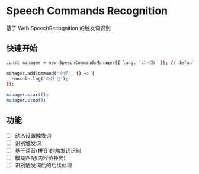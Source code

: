 # Speech Commands Recognition

基于 Web SpeechRecognition 的触发词识别

## 快速开始

```bash
const manager = new SpeechCommandsManager({ lang: 'zh-CN' }); // default lang is 'zh-CN'

manager.addCommand('你好', () => {
  console.log('你好 👋');
});

manager.start();
manager.stop();
```

## 功能

- [ ] 动态设置触发词
- [ ] 识别触发词
- [ ] 基于读音(拼音)的触发词识别
- [ ] 模糊匹配(内容待补充)
- [ ] 识别触发词后的后续处理
